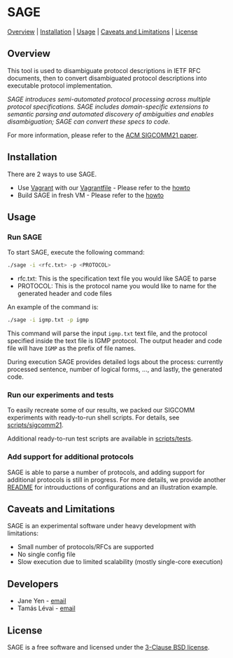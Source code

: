 # SAGE

[Overview](#overview) | [Installation](#installation) | [Usage](#usage) | [Caveats and Limitations](#caveats-and-limitations) | [License](#license)

## Overview

This tool is used to disambiguate protocol descriptions in IETF RFC documents, then to convert disambiguated protocol descriptions into executable protocol implementation.

_SAGE introduces semi-automated protocol processing across multiple protocol specifications. SAGE includes domain-specific extensions to semantic parsing and automated discovery of ambiguities and enables disambiguation; SAGE can convert these specs to code._

For more information, please refer to the [ACM SIGCOMM21 paper](https://dl.acm.org/doi/10.1145/3452296.3472910).


## Installation
There are 2 ways to use SAGE. 

* Use [Vagrant](https://www.vagrantup.com/intro) with our [Vagrantfile](/Vagrantfile) -  Please refer to the [howto](/installation_vagrant_readme.md)
* Build SAGE in fresh VM - Please refer to the [howto](/install_readme.md)

## Usage

### Run SAGE
To start SAGE, execute the following command:
```sh
./sage -i <rfc.txt> -p <PROTOCOL>
```

* rfc.txt: This is the specification text file you would like SAGE to parse
* PROTOCOL: This is the protocol name you would like to name for the generated header and code files

An example of the command is:
```sh
./sage -i igmp.txt -p igmp
```

This command will parse the input `igmp.txt` text file, and the protocol specified inside the text file is IGMP protocol. The output header and code file will have `IGMP` as the prefix of file names.

During execution SAGE provides detailed logs about the process: currently processed sentence, number of logical forms, ..., and lastly, the generated code.

### Run our experiments and tests
To easily recreate some of our results, we packed our SIGCOMM experiments with ready-to-run shell scripts. For details, see [scripts/sigcomm21](scripts/sigcomm21).

Additional ready-to-run test scripts are available in [scripts/tests](scripts/tests).

### Add support for additional protocols
SAGE is able to parse a number of protocols, and adding support for additional protocols is still in progress. For more details, we provide another [README](/utils) for introuductions of configurations and an illustration example.

## Caveats and Limitations

SAGE is an experimental software under heavy development with limitations:

* Small number of protocols/RFCs are supported
* No single config file
* Slow execution due to limited scalability (mostly single-core execution)

## Developers

* Jane Yen - [email](mailto:yeny@usc.edu)
* Tamás Lévai - [email](mailto:levait@tmit.bme.hu)

## License

SAGE is a free software and licensed under the [3-Clause BSD license](/LICENSE).
